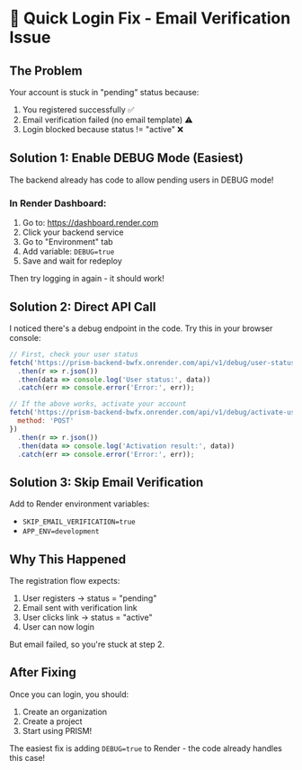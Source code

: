 # 🚀 Quick Login Fix - Email Verification Issue

## The Problem
Your account is stuck in "pending" status because:
1. You registered successfully ✅
2. Email verification failed (no email template) ⚠️
3. Login blocked because status != "active" ❌

## Solution 1: Enable DEBUG Mode (Easiest)

The backend already has code to allow pending users in DEBUG mode!

### In Render Dashboard:
1. Go to: https://dashboard.render.com
2. Click your backend service
3. Go to "Environment" tab
4. Add variable: `DEBUG=true`
5. Save and wait for redeploy

Then try logging in again - it should work!

## Solution 2: Direct API Call

I noticed there's a debug endpoint in the code. Try this in your browser console:

```javascript
// First, check your user status
fetch('https://prism-backend-bwfx.onrender.com/api/v1/debug/user-status/nilukush@gmail.com')
  .then(r => r.json())
  .then(data => console.log('User status:', data))
  .catch(err => console.error('Error:', err));

// If the above works, activate your account
fetch('https://prism-backend-bwfx.onrender.com/api/v1/debug/activate-user/nilukush@gmail.com', {
  method: 'POST'
})
  .then(r => r.json())
  .then(data => console.log('Activation result:', data))
  .catch(err => console.error('Error:', err));
```

## Solution 3: Skip Email Verification

Add to Render environment variables:
- `SKIP_EMAIL_VERIFICATION=true`
- `APP_ENV=development`

## Why This Happened

The registration flow expects:
1. User registers → status = "pending"
2. Email sent with verification link
3. User clicks link → status = "active"
4. User can now login

But email failed, so you're stuck at step 2.

## After Fixing

Once you can login, you should:
1. Create an organization
2. Create a project
3. Start using PRISM!

The easiest fix is adding `DEBUG=true` to Render - the code already handles this case!